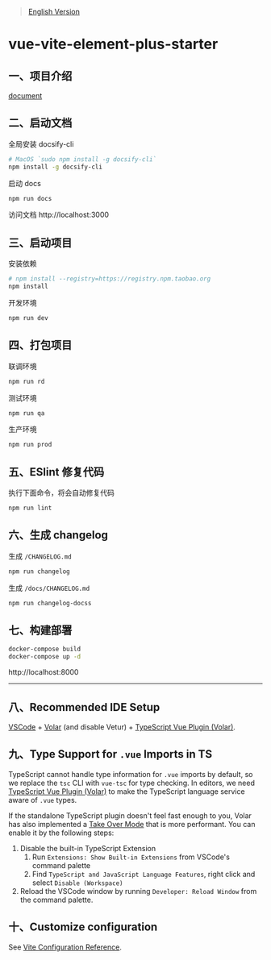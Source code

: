 > [English Version](./README_EN.md)

# vue-vite-element-plus-starter

## 一、项目介绍

[document](./docs/README.md)

## 二、启动文档

全局安装 docsify-cli

```bash
# MacOS `sudo npm install -g docsify-cli`
npm install -g docsify-cli
```

启动 docs

```bash
npm run docs
```

访问文档 http://localhost:3000

## 三、启动项目

安装依赖

```bash
# npm install --registry=https://registry.npm.taobao.org
npm install
```

开发环境

```bash
npm run dev
```

## 四、打包项目

联调环境

```bash
npm run rd
```

测试环境

```bash
npm run qa
```

生产环境

```bash
npm run prod
```

## 五、ESlint 修复代码

执行下面命令，将会自动修复代码

```bash
npm run lint
```

## 六、生成 changelog

生成 `/CHANGELOG.md`

```bash
npm run changelog
```

生成 `/docs/CHANGELOG.md`

```bash
npm run changelog-docss
```

## 七、构建部署

```bash
docker-compose build
docker-compose up -d
```

http://localhost:8000

---

## 八、Recommended IDE Setup

[VSCode](https://code.visualstudio.com/) + [Volar](https://marketplace.visualstudio.com/items?itemName=Vue.volar) (and disable Vetur) + [TypeScript Vue Plugin (Volar)](https://marketplace.visualstudio.com/items?itemName=Vue.vscode-typescript-vue-plugin).

## 九、Type Support for `.vue` Imports in TS

TypeScript cannot handle type information for `.vue` imports by default, so we replace the `tsc` CLI with `vue-tsc` for type checking. In editors, we need [TypeScript Vue Plugin (Volar)](https://marketplace.visualstudio.com/items?itemName=Vue.vscode-typescript-vue-plugin) to make the TypeScript language service aware of `.vue` types.

If the standalone TypeScript plugin doesn't feel fast enough to you, Volar has also implemented a [Take Over Mode](https://github.com/johnsoncodehk/volar/discussions/471#discussioncomment-1361669) that is more performant. You can enable it by the following steps:

1. Disable the built-in TypeScript Extension
   1. Run `Extensions: Show Built-in Extensions` from VSCode's command palette
   2. Find `TypeScript and JavaScript Language Features`, right click and select `Disable (Workspace)`
2. Reload the VSCode window by running `Developer: Reload Window` from the command palette.

## 十、Customize configuration

See [Vite Configuration Reference](https://vitejs.dev/config/).
